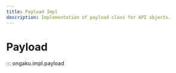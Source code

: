 ```yaml
---
title: Payload Impl
description: Implementation of payload class for API objects.
---
```


# Payload

::: ongaku.impl.payload
